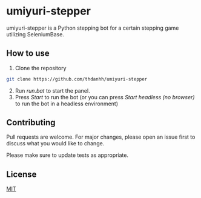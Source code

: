 # umiyuri-stepper

umiyuri-stepper is a Python stepping bot for a certain stepping game utilizing SeleniumBase.

## How to use

1. Clone the repository

```bash
git clone https://github.com/thdanhh/umiyuri-stepper
```
2. Run *run.bat* to start the panel.
3. Press *Start* to run the bot (or you can press *Start headless (no browser)* to run the bot in a headless environment)

## Contributing

Pull requests are welcome. For major changes, please open an issue first
to discuss what you would like to change.

Please make sure to update tests as appropriate.

## License

[MIT](https://choosealicense.com/licenses/mit/)